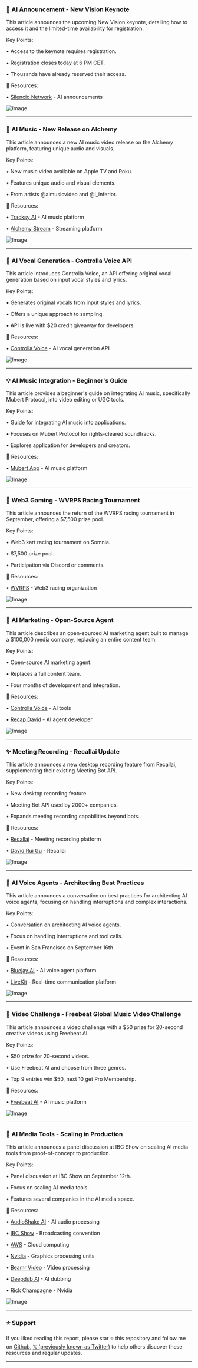 ### 🤖 AI Announcement - New Vision Keynote

This article announces the upcoming New Vision keynote, detailing how to access it and the limited-time availability for registration.

Key Points:

• Access to the keynote requires registration.

• Registration closes today at 6 PM CET.

• Thousands have already reserved their access.


🔗 Resources:

• [Silencio Network](https://x.com/silencioNetwork) -  AI announcements

![Image](https://pbs.twimg.com/amplify_video_thumb/1967939842102202368/img/wnrW1m5LEecP4JOK.jpg)


---
### 🚀 AI Music -  New Release on Alchemy

This article announces a new AI music video release on the Alchemy platform, featuring unique audio and visuals.

Key Points:

• New music video available on Apple TV and Roku.

• Features unique audio and visual elements.

•  From artists @aimusicvideo and @i_inferior.


🔗 Resources:

• [Tracksy AI](https://x.com/tracksy_ai) - AI music platform

• [Alchemy Stream](https://x.com/AlchemyStream) - Streaming platform

![Image](https://pbs.twimg.com/amplify_video_thumb/1966639472558129152/img/QQRqLcuO8w2sOL3k.jpg)


---
### 🤖 AI Vocal Generation - Controlla Voice API

This article introduces Controlla Voice, an API offering original vocal generation based on input vocal styles and lyrics.

Key Points:

• Generates original vocals from input styles and lyrics.

• Offers a unique approach to sampling.

•  API is live with $20 credit giveaway for developers.


🔗 Resources:

• [Controlla Voice](https://x.com/ControllaVoice) - AI vocal generation API

![Image](https://pbs.twimg.com/ext_tw_video_thumb/1966928121271070720/pu/img/RK-DnfUCJgJORbsQ.jpg)


---
### 💡 AI Music Integration - Beginner's Guide

This article provides a beginner's guide on integrating AI music, specifically Mubert Protocol, into video editing or UGC tools.

Key Points:

• Guide for integrating AI music into applications.

• Focuses on Mubert Protocol for rights-cleared soundtracks.

•  Explores application for developers and creators.


🔗 Resources:

• [Mubert App](https://x.com/mubertapp) - AI music platform

![Image](https://pbs.twimg.com/ext_tw_video_thumb/1966928121271070720/pu/img/RK-DnfUCJgJORbsQ.jpg)


---
### 🚀 Web3 Gaming - WVRPS Racing Tournament

This article announces the return of the WVRPS racing tournament in September, offering a $7,500 prize pool.

Key Points:

• Web3 kart racing tournament on Somnia.

• $7,500 prize pool.

• Participation via Discord or comments.


🔗 Resources:

• [WVRPS](https://x.com/wvrps) - Web3 racing organization

![Image](https://pbs.twimg.com/media/G0t3ZtiW0AA7eyc?format=jpg&name=small)


---
### 🤖 AI Marketing - Open-Source Agent

This article describes an open-sourced AI marketing agent built to manage a $100,000 media company, replacing an entire content team.

Key Points:

• Open-source AI marketing agent.

• Replaces a full content team.

•  Four months of development and integration.


🔗 Resources:

• [Controlla Voice](https://x.com/ControllaVoice) - AI tools

• [Recap David](https://x.com/recap_david) - AI agent developer

![Image](https://pbs.twimg.com/amplify_video_thumb/1966480480464760832/img/3J50Bz0jupX2jLuN.jpg)


---
### ✨ Meeting Recording - Recallai Update

This article announces a new desktop recording feature from Recallai, supplementing their existing Meeting Bot API.

Key Points:

• New desktop recording feature.

• Meeting Bot API used by 2000+ companies.

•  Expands meeting recording capabilities beyond bots.


🔗 Resources:

• [Recallai](https://x.com/recallai) - Meeting recording platform

• [David Rui Gu](https://x.com/davidruigu) - Recallai

![Image](https://pbs.twimg.com/amplify_video_thumb/1966144834013626369/img/_ebqg45KvXDXoifX.jpg)


---
### 🤖 AI Voice Agents - Architecting Best Practices

This article announces a conversation on best practices for architecting AI voice agents, focusing on handling interruptions and complex interactions.

Key Points:

• Conversation on architecting AI voice agents.

•  Focus on handling interruptions and tool calls.

•  Event in San Francisco on September 16th.


🔗 Resources:

• [Bluejay AI](https://x.com/getbluejay_ai) - AI voice agent platform

• [LiveKit](https://x.com/livekit) -  Real-time communication platform

![Image](https://pbs.twimg.com/media/G0a6c9UbYAAU91a?format=jpg&name=small)


---
### 🚀 Video Challenge - Freebeat Global Music Video Challenge

This article announces a video challenge with a $50 prize for 20-second creative videos using Freebeat AI.

Key Points:

• $50 prize for 20-second videos.

•  Use Freebeat AI and choose from three genres.

• Top 9 entries win $50, next 10 get Pro Membership.


🔗 Resources:

• [Freebeat AI](https://x.com/freebeat_ai) - AI music platform

![Image](https://pbs.twimg.com/amplify_video_thumb/1965470483953913856/img/ejepxG5c1QvoHIyn.jpg)


---
### 🤖 AI Media Tools - Scaling in Production

This article announces a panel discussion at IBC Show on scaling AI media tools from proof-of-concept to production.

Key Points:

• Panel discussion at IBC Show on September 12th.

• Focus on scaling AI media tools.

•  Features several companies in the AI media space.


🔗 Resources:

• [AudioShake AI](https://x.com/AudioShakeAI) - AI audio processing

• [IBC Show](https://x.com/IBCShow) - Broadcasting convention

• [AWS](https://x.com/awscloud) - Cloud computing

• [Nvidia](https://x.com/nvidia) - Graphics processing units

• [Beamr Video](https://x.com/BeamrVideo) - Video processing

• [Deepdub AI](https://x.com/deepdub_ai) - AI dubbing

• [Rick Champagne](https://x.com/Rick_Champagne) - Nvidia


![Image](https://pbs.twimg.com/media/G0a-GMwbgAM4VKi?format=jpg&name=small)


---

### ⭐️ Support

If you liked reading this report, please star ⭐️ this repository and follow me on [Github](https://github.com/Drix10), [𝕏 (previously known as Twitter)](https://x.com/DRIX_10_) to help others discover these resources and regular updates.

---